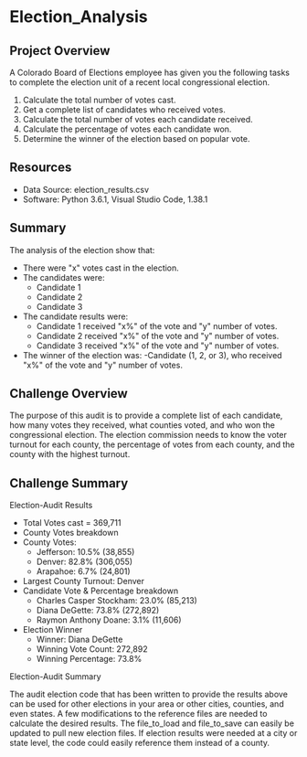 # Election_Analysis

## Project Overview
A Colorado Board of Elections employee has given you the following tasks to complete the election unit of a recent local congressional election.

1. Calculate the total number of votes cast.
2. Get a complete list of candidates who received votes.
3. Calculate the total number of votes each candidate received.
4. Calculate the percentage of votes each candidate won.
5. Determine the winner of the election based on popular vote.

## Resources
- Data Source: election_results.csv
- Software: Python 3.6.1, Visual Studio Code, 1.38.1

## Summary
The analysis of the election show that:
- There were "x" votes cast in the election.
- The candidates were:
  - Candidate 1
  - Candidate 2
  - Candidate 3
- The candidate results were:
  - Candidate 1 received "x%" of the vote and "y" number of votes.
  - Candidate 2 received "x%" of the vote and "y" number of votes.
  - Candidate 3 received "x%" of the vote and "y" number of votes.
- The winner of the election was:
  -Candidate (1, 2, or 3), who received "x%" of the vote and "y" number of votes.

## Challenge Overview
The purpose of this audit is to provide a complete list of each candidate, how many votes they received, what counties voted, and who won the congressional election.  The election commission needs to know the voter turnout for each county, the percentage of votes from each county, and the county with the highest turnout.  
## Challenge Summary
Election-Audit Results
-	Total Votes cast = 369,711
-	County Votes breakdown
- County Votes:
    - Jefferson: 10.5% (38,855)
    - Denver: 82.8% (306,055)
    - Arapahoe: 6.7% (24,801)
-	Largest County Turnout: Denver
-	Candidate Vote & Percentage breakdown
    - Charles Casper Stockham: 23.0% (85,213)
    - Diana DeGette: 73.8% (272,892)
    - Raymon Anthony Doane: 3.1% (11,606)
-	Election Winner
    - Winner: Diana DeGette
    - Winning Vote Count: 272,892
    - Winning Percentage: 73.8%

Election-Audit Summary

The audit election code that has been written to provide the results above can be used for other elections in your area or other cities, counties, and even states.  A few modifications to the reference files are needed to calculate the desired results.  The file_to_load and file_to_save can easily be updated to pull new election files.  If election results were needed at a city or state level, the code could easily reference them instead of a county.  
